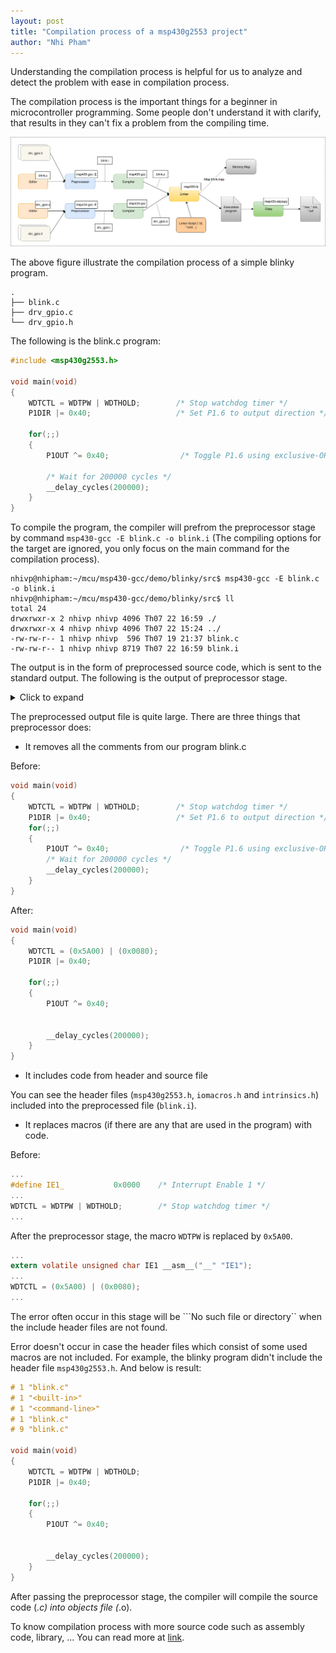 ```yaml
---
layout: post
title: "Compilation process of a msp430g2553 project"
author: "Nhi Pham"
---
```


Understanding the compilation process is helpful for us to analyze and detect the problem with ease in compilation process.

The compilation process is the important things for a beginner in microcontroller programming. Some people don't understand it with clarify, that results in they can't fix a problem from the compiling time.

![Compilation process](https://raw.githubusercontent.com/nhivp/msp430-gcc/master/docs/assets/img/compilation_process.png "Compilation process")

The above figure illustrate the compilation process of a simple blinky program.

```
.
├── blink.c
├── drv_gpio.c
└── drv_gpio.h
```

The following is the blink.c program:

```c
#include <msp430g2553.h>

void main(void)
{
    WDTCTL = WDTPW | WDTHOLD;        /* Stop watchdog timer */
    P1DIR |= 0x40;                   /* Set P1.6 to output direction */

    for(;;)
    {
        P1OUT ^= 0x40;                /* Toggle P1.6 using exclusive-OR */

        /* Wait for 200000 cycles */
        __delay_cycles(200000);
    }
}
```

To compile the program, the compiler will prefrom the preprocessor stage by command ```msp430-gcc -E blink.c -o blink.i``` (The compiling options for the target are ignored, you only focus on the main command for the compilation process).

```shell
nhivp@nhipham:~/mcu/msp430-gcc/demo/blinky/src$ msp430-gcc -E blink.c -o blink.i
nhivp@nhipham:~/mcu/msp430-gcc/demo/blinky/src$ ll
total 24
drwxrwxr-x 2 nhivp nhivp 4096 Th07 22 16:59 ./
drwxrwxr-x 4 nhivp nhivp 4096 Th07 22 15:24 ../
-rw-rw-r-- 1 nhivp nhivp  596 Th07 19 21:37 blink.c
-rw-rw-r-- 1 nhivp nhivp 8719 Th07 22 16:59 blink.i
```

The output is in the form of preprocessed source code, which is sent to the standard output. The following is the output of preprocessor stage.

<details><summary>Click to expand</summary><p>

    # 1 "blink.c"
    # 1 "<built-in>"
    # 1 "<command-line>"
    # 1 "blink.c"

    # 1 "/usr/lib/gcc/msp430/4.6.3/../../../../msp430/include/msp430g2553.h" 1 3
    # 58 "/usr/lib/gcc/msp430/4.6.3/../../../../msp430/include/msp430g2553.h" 3
    # 1 "/usr/lib/gcc/msp430/4.6.3/../../../../msp430/include/iomacros.h" 1 3
    # 59 "/usr/lib/gcc/msp430/4.6.3/../../../../msp430/include/msp430g2553.h" 2 3
    # 112 "/usr/lib/gcc/msp430/4.6.3/../../../../msp430/include/msp430g2553.h" 3
    # 1 "/usr/lib/gcc/msp430/4.6.3/../../../../msp430/include/in430.h" 1 3



    # 1 "/usr/lib/gcc/msp430/4.6.3/../../../../msp430/include/intrinsics.h" 1 3
    # 47 "/usr/lib/gcc/msp430/4.6.3/../../../../msp430/include/intrinsics.h" 3
    void __nop (void);

    void __dint (void);

    void __eint (void);

    unsigned int __read_status_register (void);

    typedef unsigned int __istate_t;

    __istate_t __get_interrupt_state (void);

    void __write_status_register (unsigned int sr);

    void __set_interrupt_state (__istate_t sv);

    void *__read_stack_pointer (void);

    void __write_stack_pointer (void *sp);

    void __bic_status_register (unsigned int bits);

    void __bis_status_register (unsigned int bits);

    void __bic_status_register_on_exit (unsigned int bits);

    void __bis_status_register_on_exit (unsigned int bits);

    void *__builtin_frame_address (unsigned int level);


    void *__builtin_return_address (unsigned int level);



    void __delay_cycles (unsigned long int delay);

    unsigned int __swap_bytes (unsigned int v);

    unsigned int __get_watchdog_clear_value ();

    void __set_watchdog_clear_value (unsigned int v);

    void __watchdog_clear ();
    # 5 "/usr/lib/gcc/msp430/4.6.3/../../../../msp430/include/in430.h" 2 3
    # 113 "/usr/lib/gcc/msp430/4.6.3/../../../../msp430/include/msp430g2553.h" 2 3
    # 135 "/usr/lib/gcc/msp430/4.6.3/../../../../msp430/include/msp430g2553.h" 3
    extern volatile unsigned char IE1 __asm__("__" "IE1");

    extern volatile unsigned char IFG1 __asm__("__" "IFG1");

    extern volatile unsigned char IE2 __asm__("__" "IE2");

    extern volatile unsigned char IFG2 __asm__("__" "IFG2");
    # 172 "/usr/lib/gcc/msp430/4.6.3/../../../../msp430/include/msp430g2553.h" 3
    extern volatile unsigned char ADC10DTC0 __asm__("__" "ADC10DTC0");

    extern volatile unsigned char ADC10DTC1 __asm__("__" "ADC10DTC1");

    extern volatile unsigned char ADC10AE0 __asm__("__" "ADC10AE0");

    extern volatile unsigned int ADC10CTL0 __asm__("__" "ADC10CTL0");

    extern volatile unsigned int ADC10CTL1 __asm__("__" "ADC10CTL1");

    extern volatile unsigned int ADC10MEM __asm__("__" "ADC10MEM");

    extern volatile unsigned int ADC10SA __asm__("__" "ADC10SA");
    # 290 "/usr/lib/gcc/msp430/4.6.3/../../../../msp430/include/msp430g2553.h" 3
    extern volatile unsigned char DCOCTL __asm__("__" "DCOCTL");

    extern volatile unsigned char BCSCTL1 __asm__("__" "BCSCTL1");

    extern volatile unsigned char BCSCTL2 __asm__("__" "BCSCTL2");

    extern volatile unsigned char BCSCTL3 __asm__("__" "BCSCTL3");
    # 374 "/usr/lib/gcc/msp430/4.6.3/../../../../msp430/include/msp430g2553.h" 3
    extern volatile unsigned char CACTL1 __asm__("__" "CACTL1");

    extern volatile unsigned char CACTL2 __asm__("__" "CACTL2");

    extern volatile unsigned char CAPD __asm__("__" "CAPD");
    # 418 "/usr/lib/gcc/msp430/4.6.3/../../../../msp430/include/msp430g2553.h" 3
    extern volatile unsigned int FCTL1 __asm__("__" "FCTL1");

    extern volatile unsigned int FCTL2 __asm__("__" "FCTL2");

    extern volatile unsigned int FCTL3 __asm__("__" "FCTL3");
    # 470 "/usr/lib/gcc/msp430/4.6.3/../../../../msp430/include/msp430g2553.h" 3
    extern const volatile unsigned char P1IN __asm__("__" "P1IN");

    extern volatile unsigned char P1OUT __asm__("__" "P1OUT");

    extern volatile unsigned char P1DIR __asm__("__" "P1DIR");

    extern volatile unsigned char P1IFG __asm__("__" "P1IFG");

    extern volatile unsigned char P1IES __asm__("__" "P1IES");

    extern volatile unsigned char P1IE __asm__("__" "P1IE");

    extern volatile unsigned char P1SEL __asm__("__" "P1SEL");

    extern volatile unsigned char P1SEL2 __asm__("__" "P1SEL2");

    extern volatile unsigned char P1REN __asm__("__" "P1REN");

    extern const volatile unsigned char P2IN __asm__("__" "P2IN");

    extern volatile unsigned char P2OUT __asm__("__" "P2OUT");

    extern volatile unsigned char P2DIR __asm__("__" "P2DIR");

    extern volatile unsigned char P2IFG __asm__("__" "P2IFG");

    extern volatile unsigned char P2IES __asm__("__" "P2IES");

    extern volatile unsigned char P2IE __asm__("__" "P2IE");

    extern volatile unsigned char P2SEL __asm__("__" "P2SEL");

    extern volatile unsigned char P2SEL2 __asm__("__" "P2SEL2");

    extern volatile unsigned char P2REN __asm__("__" "P2REN");

    extern const volatile unsigned char P3IN __asm__("__" "P3IN");

    extern volatile unsigned char P3OUT __asm__("__" "P3OUT");

    extern volatile unsigned char P3DIR __asm__("__" "P3DIR");

    extern volatile unsigned char P3SEL __asm__("__" "P3SEL");

    extern volatile unsigned char P3SEL2 __asm__("__" "P3SEL2");

    extern volatile unsigned char P3REN __asm__("__" "P3REN");

    extern const volatile unsigned int TA0IV __asm__("__" "TA0IV");

    extern volatile unsigned int TA0CTL __asm__("__" "TA0CTL");

    extern volatile unsigned int TA0CCTL0 __asm__("__" "TA0CCTL0");

    extern volatile unsigned int TA0CCTL1 __asm__("__" "TA0CCTL1");

    extern volatile unsigned int TA0CCTL2 __asm__("__" "TA0CCTL2");

    extern volatile unsigned int TA0R __asm__("__" "TA0R");

    extern volatile unsigned int TA0CCR0 __asm__("__" "TA0CCR0");

    extern volatile unsigned int TA0CCR1 __asm__("__" "TA0CCR1");

    extern volatile unsigned int TA0CCR2 __asm__("__" "TA0CCR2");
    # 653 "/usr/lib/gcc/msp430/4.6.3/../../../../msp430/include/msp430g2553.h" 3
    extern const volatile unsigned int TA1IV __asm__("__" "TA1IV");

    extern volatile unsigned int TA1CTL __asm__("__" "TA1CTL");

    extern volatile unsigned int TA1CCTL0 __asm__("__" "TA1CCTL0");

    extern volatile unsigned int TA1CCTL1 __asm__("__" "TA1CCTL1");

    extern volatile unsigned int TA1CCTL2 __asm__("__" "TA1CCTL2");

    extern volatile unsigned int TA1R __asm__("__" "TA1R");

    extern volatile unsigned int TA1CCR0 __asm__("__" "TA1CCR0");

    extern volatile unsigned int TA1CCR1 __asm__("__" "TA1CCR1");

    extern volatile unsigned int TA1CCR2 __asm__("__" "TA1CCR2");
    # 685 "/usr/lib/gcc/msp430/4.6.3/../../../../msp430/include/msp430g2553.h" 3
    extern volatile unsigned char UCA0CTL0 __asm__("__" "UCA0CTL0");

    extern volatile unsigned char UCA0CTL1 __asm__("__" "UCA0CTL1");

    extern volatile unsigned char UCA0BR0 __asm__("__" "UCA0BR0");

    extern volatile unsigned char UCA0BR1 __asm__("__" "UCA0BR1");

    extern volatile unsigned char UCA0MCTL __asm__("__" "UCA0MCTL");

    extern volatile unsigned char UCA0STAT __asm__("__" "UCA0STAT");

    extern const volatile unsigned char UCA0RXBUF __asm__("__" "UCA0RXBUF");

    extern volatile unsigned char UCA0TXBUF __asm__("__" "UCA0TXBUF");

    extern volatile unsigned char UCA0ABCTL __asm__("__" "UCA0ABCTL");

    extern volatile unsigned char UCA0IRTCTL __asm__("__" "UCA0IRTCTL");

    extern volatile unsigned char UCA0IRRCTL __asm__("__" "UCA0IRRCTL");

    extern volatile unsigned char UCB0CTL0 __asm__("__" "UCB0CTL0");

    extern volatile unsigned char UCB0CTL1 __asm__("__" "UCB0CTL1");

    extern volatile unsigned char UCB0BR0 __asm__("__" "UCB0BR0");

    extern volatile unsigned char UCB0BR1 __asm__("__" "UCB0BR1");

    extern volatile unsigned char UCB0I2CIE __asm__("__" "UCB0I2CIE");

    extern volatile unsigned char UCB0STAT __asm__("__" "UCB0STAT");

    extern const volatile unsigned char UCB0RXBUF __asm__("__" "UCB0RXBUF");

    extern volatile unsigned char UCB0TXBUF __asm__("__" "UCB0TXBUF");

    extern volatile unsigned int UCB0I2COA __asm__("__" "UCB0I2COA");

    extern volatile unsigned int UCB0I2CSA __asm__("__" "UCB0I2CSA");
    # 902 "/usr/lib/gcc/msp430/4.6.3/../../../../msp430/include/msp430g2553.h" 3
    extern volatile unsigned int WDTCTL __asm__("__" "WDTCTL");
    # 950 "/usr/lib/gcc/msp430/4.6.3/../../../../msp430/include/msp430g2553.h" 3
    extern const volatile unsigned char CALDCO_16MHZ __asm__("__" "CALDCO_16MHZ");

    extern const volatile unsigned char CALBC1_16MHZ __asm__("__" "CALBC1_16MHZ");

    extern const volatile unsigned char CALDCO_12MHZ __asm__("__" "CALDCO_12MHZ");

    extern const volatile unsigned char CALBC1_12MHZ __asm__("__" "CALBC1_12MHZ");

    extern const volatile unsigned char CALDCO_8MHZ __asm__("__" "CALDCO_8MHZ");

    extern const volatile unsigned char CALBC1_8MHZ __asm__("__" "CALBC1_8MHZ");

    extern const volatile unsigned char CALDCO_1MHZ __asm__("__" "CALDCO_1MHZ");

    extern const volatile unsigned char CALBC1_1MHZ __asm__("__" "CALBC1_1MHZ");
    # 8 "blink.c" 2

    void main(void)
    {
        WDTCTL = (0x5A00) | (0x0080);
        P1DIR |= 0x40;

        for(;;)
        {
            P1OUT ^= 0x40;


            __delay_cycles(200000);
        }
    }
</p></details>

The preprocessed output file is quite large. There are three things that preprocessor does:

  * It removes all the comments from our program blink.c

  Before:

  ```c
  void main(void)
  {
      WDTCTL = WDTPW | WDTHOLD;        /* Stop watchdog timer */
      P1DIR |= 0x40;                   /* Set P1.6 to output direction */
      for(;;)
      {
          P1OUT ^= 0x40;                /* Toggle P1.6 using exclusive-OR */
          /* Wait for 200000 cycles */
          __delay_cycles(200000);
      }
  }
  ```

  After:

  ```c
  void main(void)
  {
      WDTCTL = (0x5A00) | (0x0080);
      P1DIR |= 0x40;

      for(;;)
      {
          P1OUT ^= 0x40;


          __delay_cycles(200000);
      }
  }
  ```

  * It includes code from header and source file

  You can see the header files (```msp430g2553.h```, ```iomacros.h``` and ```intrinsics.h```) included into the preprocessed file (```blink.i```).

  * It replaces macros (if there are any that are used in the program) with code.

  Before:

  ```c
  ...
  #define IE1_           0x0000    /* Interrupt Enable 1 */
  ...
  WDTCTL = WDTPW | WDTHOLD;        /* Stop watchdog timer */
  ...
  ```

  After the preprocessor stage, the macro ```WDTPW``` is replaced by ```0x5A00```.

  ```c
  ...
  extern volatile unsigned char IE1 __asm__("__" "IE1");
  ...
  WDTCTL = (0x5A00) | (0x0080);
  ...
  ```

The error often occur in this stage will be ```No such file or directory`` when the include header files are not found.

Error doesn't occur in case the header files which consist of some used macros are not included. For example, the blinky program didn't include the header file ```msp430g2553.h```. And below is result:

```c
# 1 "blink.c"
# 1 "<built-in>"
# 1 "<command-line>"
# 1 "blink.c"
# 9 "blink.c"

void main(void)
{
    WDTCTL = WDTPW | WDTHOLD;
    P1DIR |= 0x40;

    for(;;)
    {
        P1OUT ^= 0x40;


        __delay_cycles(200000);
    }
}
```

After passing the preprocessor stage, the compiler will compile the source code (*.c) into objects file (*.o).

To know compilation process with more source code such as assembly code, library, ... You can read more at [link](http://www.bogotobogo.com/cplusplus/embeddedSystemsProgramming_gnu_toolchain_ARM_cross_compiler.php).